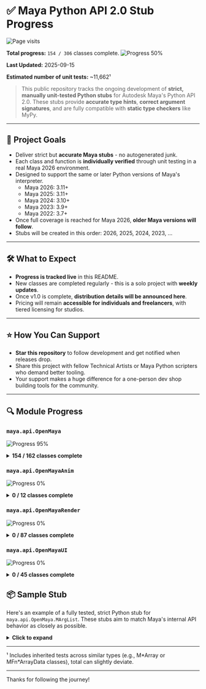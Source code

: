# ✅ Maya Python API 2.0 Stub Progress

<p align="left"> <img src="https://komarev.com/ghpvc/?username=maya-stubs&label=Visitors&color=65c065&style=flat" alt="Page visits" /> </p>

**Total progress:** `154 / 306` classes complete.
![](https://geps.dev/progress/50?dangerColor=65c065&warningColor=65c065&successColor=65c065 "Progress 50%")

**Last Updated:** 2025-09-15

**Estimated number of unit tests:** ~11,662¹

> This public repository tracks the ongoing development of **strict, manually unit-tested Python stubs** for Autodesk Maya's Python API 2.0.
> These stubs provide **accurate type hints**, **correct argument signatures**, and are fully compatible with **static type checkers** like MyPy.

---

## 🎯 Project Goals

- Deliver strict but **accurate Maya stubs** - no autogenerated junk.
- Each class and function is **individually verified** through unit testing in a real Maya 2026 environment.
- Designed to support the same or later Python versions of Maya's interpreter.
    - Maya 2026: 3.11+
    - Maya 2025: 3.11+
    - Maya 2024: 3.10+
    - Maya 2023: 3.9+
    - Maya 2022: 3.7+
- Once full coverage is reached for Maya 2026, **older Maya versions will follow**.
- Stubs will be created in this order: 2026, 2025, 2024, 2023, ...

---

## 🛠️ What to Expect

- **Progress is tracked live** in this README.
- New classes are completed regularly - this is a solo project with **weekly updates**.
- Once v1.0 is complete, **distribution details will be announced here**.
- Pricing will remain **accessible for individuals and freelancers**, with tiered licensing for studios.

---

## ⭐ How You Can Support

- **Star this repository** to follow development and get notified when releases drop.
- Share this project with fellow Technical Artists or Maya Python scripters who demand better tooling.
- Your support makes a huge difference for a one-person dev shop building tools for the community.

---

## 🔍 Module Progress

### `maya.api.OpenMaya`

![](https://geps.dev/progress/95?dangerColor=65c065&warningColor=65c065&successColor=65c065 "Progress 95%")

<details>
<summary><strong>154 / 162 classes complete</strong></summary>

- ✅ `MAngle`
- ✅ `MArgDatabase`
- ✅ `MArgList`
- ✅ `MArgParser`
- ✅ `MArrayDataBuilder`
- ✅ `MArrayDataHandle`
- ✅ `MAttributeIndex`
- ✅ `MAttributePattern`
- ✅ `MAttributeSpec`
- ✅ `MAttributeSpecArray`
- ✅ `MBoundingBox`
- ✅ `MCacheSchema`
- ✅ `MCallbackId`
- ✅ `MCallbackIdArray`
- ✅ `MCameraMessage`
- ✅ `MColor`
- ✅ `MColorArray`
- ✅ `MCommandMessage`
- ✅ `MConditionMessage`
- ✅ `MContainerMessage`
- ✅ `MDAGDrawOverrideInfo`
- ✅ `MDGContext`
- ✅ `MDGMessage`
- ✅ `MDGModifier`
- ✅ `MDagMessage`
- ✅ `MDagModifier`
- ✅ `MDagPath`
- ✅ `MDagPathArray`
- ✅ `MDataBlock`
- ✅ `MDataHandle`
- ✅ `MDistance`
- ✅ `MDoubleArray`
- ✅ `MEulerRotation`
- ✅ `MEvaluationNode`
- ✅ `MEvaluationNodeIterator`
- ✅ `MEventMessage`
- ✅ `MExternalContentInfoTable`
- ✅ `MExternalContentLocationTable`
- ✅ `MFileObject`
- ✅ `MFloatArray`
- ✅ `MFloatMatrix`
- ✅ `MFloatPoint`
- ✅ `MFloatPointArray`
- ✅ `MFloatVector`
- ✅ `MFloatVectorArray`
- ✅ `MFn`
- ⬜ `MFnAssembly`
- ✅ `MFnAttribute`
- ✅ `MFnBase`
- ✅ `MFnCamera`
- ✅ `MFnComponent`
- ✅ `MFnComponentListData`
- ✅ `MFnCompoundAttribute`
- ✅ `MFnContainerNode`
- ✅ `MFnDagNode`
- ✅ `MFnData`
- ✅ `MFnDependencyNode`
- ⬜ `MFnDisplayLayer`
- ⬜ `MFnDisplayLayerManager`
- ✅ `MFnDoubleArrayData`
- ✅ `MFnDoubleIndexedComponent`
- ✅ `MFnEnumAttribute`
- ✅ `MFnGenericAttribute`
- ✅ `MFnGeometryData`
- ✅ `MFnIntArrayData`
- ✅ `MFnLightDataAttribute`
- ✅ `MFnMatrixArrayData`
- ✅ `MFnMatrixAttribute`
- ✅ `MFnMatrixData`
- ✅ `MFnMesh`
- ✅ `MFnMeshData`
- ✅ `MFnMessageAttribute`
- ✅ `MFnNumericAttribute`
- ✅ `MFnNumericData`
- ✅ `MFnNurbsCurve`
- ✅ `MFnNurbsCurveData`
- ✅ `MFnNurbsSurface`
- ✅ `MFnNurbsSurfaceData`
- ✅ `MFnPlugin`
- ✅ `MFnPluginData`
- ✅ `MFnPointArrayData`
- ✅ `MFnReference`
- ✅ `MFnSet`
- ✅ `MFnSingleIndexedComponent`
- ✅ `MFnStringArrayData`
- ✅ `MFnStringData`
- ✅ `MFnTransform`
- ✅ `MFnTripleIndexedComponent`
- ✅ `MFnTypedAttribute`
- ✅ `MFnUInt64ArrayData`
- ✅ `MFnUnitAttribute`
- ✅ `MFnVectorArrayData`
- ✅ `MGlobal`
- ✅ `MImage`
- ✅ `MInt64Array`
- ✅ `MIntArray`
- ✅ `MItCurveCV`
- ✅ `MItDag`
- ✅ `MItDependencyGraph`
- ✅ `MItDependencyNodes`
- ✅ `MItGeometry`
- ✅ `MItMeshEdge`
- ✅ `MItMeshFaceVertex`
- ✅ `MItMeshPolygon`
- ✅ `MItMeshVertex`
- ✅ `MItSelectionList`
- ✅ `MItSurfaceCV`
- ✅ `MIteratorType`
- ✅ `MLockMessage`
- ✅ `MMatrix`
- ✅ `MMatrixArray`
- ✅ `MMeshIntersector`
- ✅ `MMeshIsectAccelParams`
- ✅ `MMeshSmoothOptions`
- ✅ `MMessage`
- ✅ `MModelMessage`
- ✅ `MNamespace`
- ⬜ `MNodeCacheDisablingInfo`
- ⬜ `MNodeCacheSetupInfo`
- ✅ `MNodeClass`
- ✅ `MNodeMessage`
- ✅ `MObject`
- ✅ `MObjectArray`
- ✅ `MObjectHandle`
- ✅ `MObjectSetMessage`
- ✅ `MPlane`
- ✅ `MPlug`
- ✅ `MPlugArray`
- ✅ `MPoint`
- ✅ `MPointArray`
- ✅ `MPointOnMesh`
- ✅ `MPolyMessage`
- ✅ `MPxAttributePatternFactory`
- ✅ `MPxCommand`
- ✅ `MPxData`
- ✅ `MPxGeometryData`
- ✅ `MPxGeometryIterator`
- ⬜ `MPxNode`
- ⬜ `MPxSurfaceShape`
- ✅ `MQuaternion`
- ✅ `MRampAttribute`
- ✅ `MRichSelection`
- ✅ `MSceneMessage`
- ✅ `MSelectionList`
- ✅ `MSelectionMask`
- ✅ `MSpace`
- ✅ `MSyntax`
- ✅ `MTime`
- ✅ `MTimeArray`
- ⬜ `MTimeRange`
- ✅ `MTimerMessage`
- ✅ `MTransformationMatrix`
- ✅ `MTypeId`
- ✅ `MURI`
- ✅ `MUint64Array`
- ✅ `MUintArray`
- ✅ `MUserData`
- ✅ `MUserEventMessage`
- ✅ `MUuid`
- ✅ `MVector`
- ✅ `MVectorArray`
- ✅ `MWeight`

</details>


### `maya.api.OpenMayaAnim`

![](https://geps.dev/progress/0?dangerColor=65c065&warningColor=65c065&successColor=65c065 "Progress 0%")

<details>
<summary><strong>0 / 12 classes complete</strong></summary>

- ⬜ `MAnimControl`
- ⬜ `MAnimCurveChange`
- ⬜ `MAnimCurveClipboard`
- ⬜ `MAnimCurveClipboardItem`
- ⬜ `MAnimCurveClipboardItemArray`
- ⬜ `MAnimMessage`
- ⬜ `MAnimUtil`
- ⬜ `MFnAnimCurve`
- ⬜ `MFnGeometryFilter`
- ⬜ `MFnIkJoint`
- ⬜ `MFnSkinCluster`
- ⬜ `MFnWeightGeometryFilter`

</details>


### `maya.api.OpenMayaRender`

![](https://geps.dev/progress/0?dangerColor=65c065&warningColor=65c065&successColor=65c065 "Progress 0%")

<details>
<summary><strong>0 / 87 classes complete</strong></summary>

- ⬜ `MAttributeParameterMapping`
- ⬜ `MAttributeParameterMappingList`
- ⬜ `MBlendState`
- ⬜ `MBlendStateDesc`
- ⬜ `MCameraOverride`
- ⬜ `MClearOperation`
- ⬜ `MColorManagementUtilities`
- ⬜ `MComponentDataIndexing`
- ⬜ `MComponentDataIndexingList`
- ⬜ `MDepthNormalizationDescription`
- ⬜ `MDepthStencilState`
- ⬜ `MDepthStencilStateDesc`
- ⬜ `MDrawContext`
- ⬜ `MDrawRegistry`
- ⬜ `MFragmentManager`
- ⬜ `MFrameContext`
- ⬜ `MGeometry`
- ⬜ `MGeometryExtractor`
- ⬜ `MGeometryIndexMapping`
- ⬜ `MGeometryRequirements`
- ⬜ `MGeometryUtilities`
- ⬜ `MHUDRender`
- ⬜ `MIndexBuffer`
- ⬜ `MIndexBufferDescriptor`
- ⬜ `MIndexBufferDescriptorList`
- ⬜ `MInitContext`
- ⬜ `MInitFeedback`
- ⬜ `MIntersection`
- ⬜ `MLightParameterInformation`
- ⬜ `MPassContext`
- ⬜ `MPresentTarget`
- ⬜ `MPxComponentConverter`
- ⬜ `MPxDrawOverride`
- ⬜ `MPxGeometryOverride`
- ⬜ `MPxImagePlaneOverride`
- ⬜ `MPxIndexBufferMutator`
- ⬜ `MPxPrimitiveGenerator`
- ⬜ `MPxShaderOverride`
- ⬜ `MPxShadingNodeOverride`
- ⬜ `MPxSubSceneOverride`
- ⬜ `MPxSurfaceShadingNodeOverride`
- ⬜ `MPxVertexBufferGenerator`
- ⬜ `MPxVertexBufferMutator`
- ⬜ `MQuadRender`
- ⬜ `MRasterizerState`
- ⬜ `MRasterizerStateDesc`
- ⬜ `MRenderItem`
- ⬜ `MRenderItemList`
- ⬜ `MRenderOperation`
- ⬜ `MRenderOverride`
- ⬜ `MRenderParameters`
- ⬜ `MRenderProfile`
- ⬜ `MRenderTarget`
- ⬜ `MRenderTargetAssignment`
- ⬜ `MRenderTargetDescription`
- ⬜ `MRenderTargetManager`
- ⬜ `MRenderUtilities`
- ⬜ `MRenderer`
- ⬜ `MSamplerState`
- ⬜ `MSamplerStateDesc`
- ⬜ `MSceneRender`
- ⬜ `MSelectionContext`
- ⬜ `MSelectionInfo`
- ⬜ `MShaderCompileMacro`
- ⬜ `MShaderInstance`
- ⬜ `MShaderManager`
- ⬜ `MStateManager`
- ⬜ `MStencilOpDesc`
- ⬜ `MSubSceneContainer`
- ⬜ `MSubSceneContainerIterator`
- ⬜ `MSwatchRenderBase`
- ⬜ `MTargetBlendDesc`
- ⬜ `MTexture`
- ⬜ `MTextureAssignment`
- ⬜ `MTextureDescription`
- ⬜ `MTextureManager`
- ⬜ `MTextureUpdateRegion`
- ⬜ `MUIDrawManager`
- ⬜ `MUniformParameter`
- ⬜ `MUniformParameterList`
- ⬜ `MUserRenderOperation`
- ⬜ `MVaryingParameter`
- ⬜ `MVaryingParameterList`
- ⬜ `MVertexBuffer`
- ⬜ `MVertexBufferArray`
- ⬜ `MVertexBufferDescriptor`
- ⬜ `MVertexBufferDescriptorList`

</details>


### `maya.api.OpenMayaUI`

![](https://geps.dev/progress/0?dangerColor=65c065&warningColor=65c065&successColor=65c065 "Progress 0%")

<details>
<summary><strong>0 / 45 classes complete</strong></summary>

- ⬜ `M3dView`
- ⬜ `MCursor`
- ⬜ `MDrawData`
- ⬜ `MDrawInfo`
- ⬜ `MDrawProperties`
- ⬜ `MDrawRequest`
- ⬜ `MEvent`
- ⬜ `MFnCircleSweepManip`
- ⬜ `MFnCurveSegmentManip`
- ⬜ `MFnDirectionManip`
- ⬜ `MFnDiscManip`
- ⬜ `MFnDistanceManip`
- ⬜ `MFnFreePointTriadManip`
- ⬜ `MFnManip3D`
- ⬜ `MFnPointOnCurveManip`
- ⬜ `MFnPointOnSurfaceManip`
- ⬜ `MFnRotateManip`
- ⬜ `MFnScaleManip`
- ⬜ `MFnStateManip`
- ⬜ `MFnToggleManip`
- ⬜ `MHWShaderSwatchGenerator`
- ⬜ `MManipData`
- ⬜ `MMaterial`
- ⬜ `MMaterialArray`
- ⬜ `MPaintMessage`
- ⬜ `MPanelCanvas`
- ⬜ `MPanelCanvasInfo`
- ⬜ `MPxContext`
- ⬜ `MPxContextCommand`
- ⬜ `MPxDragAndDropBehavior`
- ⬜ `MPxHardwareShader`
- ⬜ `MPxHwShaderNode`
- ⬜ `MPxLocatorNode`
- ⬜ `MPxManipContainer`
- ⬜ `MPxManipulatorNode`
- ⬜ `MPxSelectionContext`
- ⬜ `MPxSurfaceShapeUI`
- ⬜ `MPxToolCommand`
- ⬜ `MSelectInfo`
- ⬜ `MTextureEditorDrawInfo`
- ⬜ `MTimeSliderCustomDrawManager`
- ⬜ `MTimeSliderDrawPrimitive`
- ⬜ `MUiMessage`
- ⬜ `RenderParameters`
- ⬜ `ShaderContext`

</details>

## 📦 Sample Stub

Here's an example of a fully tested, strict Python stub for `maya.api.OpenMaya.MArgList`.
These stubs aim to match Maya's internal API behavior as closely as possible.

<details>
<summary><strong>Click to expand</strong></summary>

> [!NOTE]
> This stub is meant to work with Python 3.11+.

```python
from typing import overload, Final, Union, Self, List, Optional
from maya.api.OpenMaya import MArgList, MAngle, MDistance, MPoint, MTime, MVector, MDoubleArray, MIntArray, MMatrix


class MArgList:
    kInvalidArgIndex: Final[int] = -1

    @overload
    def __init__(self) -> None: ...
    @overload
    def __init__(self, src: MArgList, /) -> None: ...
    __doc__: Final[str] = "Argument list for passing to commands."
    def __len__(self) -> int: ...
    def addArg(self, value: Union[bool, int, float, str, MAngle, MDistance, MPoint, MTime, MVector], /) -> Self: ...
    def asAngle(self, index: int, /) -> MAngle: ...
    def asBool(self, index: int, /) -> bool: ...
    def asDistance(self, index: int, /) -> MDistance: ...
    def asDouble(self, index: int, /) -> float: ...
    def asDoubleArray(self, index: int, /) -> MDoubleArray: ...
    def asFloat(self, index: int, /) -> float: ...
    def asInt(self, index: int, /) -> int: ...
    def asIntArray(self, index: int, /) -> MIntArray: ...
    def asMatrix(self, index: int, /) -> MMatrix: ...
    def asPoint(self, index: int, /, numElements: int=3) -> MPoint: ...
    def asString(self, index: int, /) -> str: ...
    def asStringArray(self, index: int, /) -> List[str]: ...
    def asTime(self, index: int, /) -> MTime: ...
    def asVector(self, index: int, /, numElements: int=3) -> MVector: ...
    def flagIndex(self, shortFlag: str, /, longFlag: Optional[str]=None) -> int: ...
    def lastArgUsed(self) -> int: ...
```

</details>

---

¹ Includes inherited tests across similar types (e.g., M\*Array or MFn\*ArrayData classes), total can slightly deviate.

---

Thanks for following the journey!
